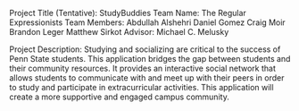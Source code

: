 Project Title (Tentative): StudyBuddies
Team Name: The Regular Expressionists
Team Members: Abdullah Alshehri
              Daniel Gomez
              Craig Moir
              Brandon Leger
              Matthew Sirkot
Advisor: Michael C. Melusky

Project Description:
Studying and socializing are critical to the success of Penn State students. This
application bridges the gap between students and their community resources. It provides 
an interactive social network that allows students to communicate with and meet up with
their peers in order to study and participate in extracurricular activities. This 
application will create a more supportive and engaged campus community.
